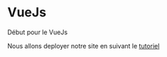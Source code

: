 # VueJs

Début pour le VueJs

Nous allons deployer notre site en suivant le [tutoriel](https://www.gekkode.com/developpement/tutoriel-vuejs-3-pour-les-debutants/)
